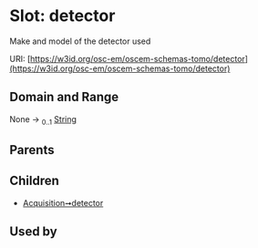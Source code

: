
# Slot: detector

Make and model of the detector used

URI: [https://w3id.org/osc-em/oscem-schemas-tomo/detector](https://w3id.org/osc-em/oscem-schemas-tomo/detector)


## Domain and Range

None &#8594;  <sub>0..1</sub> [String](types/String.md)

## Parents


## Children

 *  [Acquisition➞detector](Acquisition_detector.md)

## Used by

